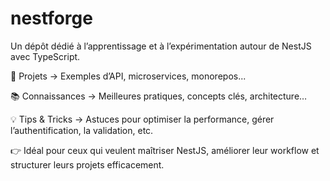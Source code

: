 # nestforge
Un dépôt dédié à l’apprentissage et à l’expérimentation autour de NestJS avec TypeScript. 

🚀 Projets → Exemples d’API, microservices, monorepos...

📚 Connaissances → Meilleures pratiques, concepts clés, architecture…

💡 Tips & Tricks → Astuces pour optimiser la performance, gérer l’authentification, la validation, etc.

👉 Idéal pour ceux qui veulent maîtriser NestJS, améliorer leur workflow et structurer leurs projets efficacement.
